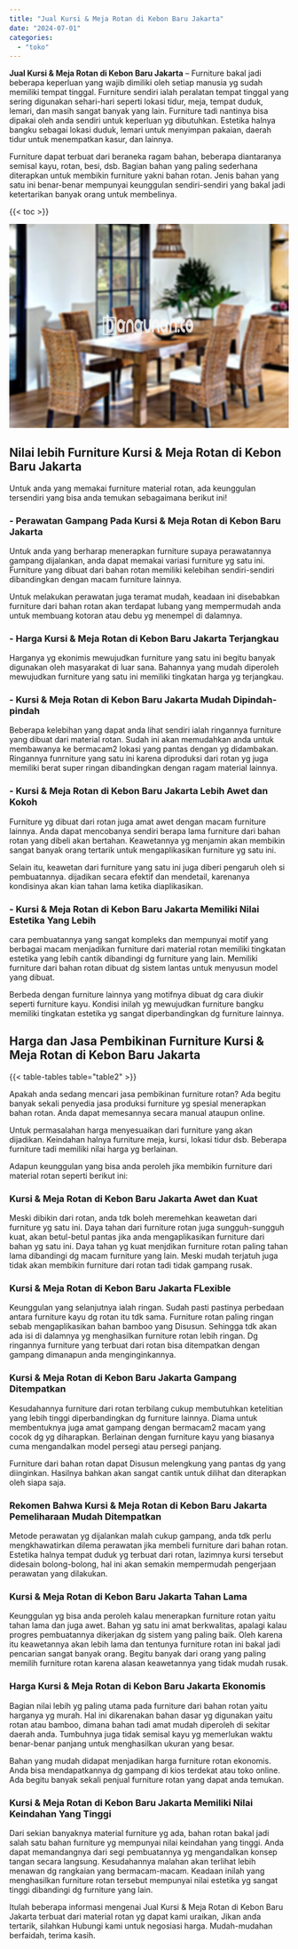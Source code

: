 ```yaml
---
title: "Jual Kursi & Meja Rotan di Kebon Baru Jakarta"
date: "2024-07-01"
categories: 
  - "toko"
---
```


**Jual Kursi & Meja Rotan di Kebon Baru Jakarta** – Furniture bakal jadi beberapa keperluan yang wajib dimiliki oleh setiap manusia yg sudah memiliki tempat tinggal. Furniture sendiri ialah peralatan tempat tinggal yang sering digunakan sehari-hari seperti lokasi tidur, meja, tempat duduk, lemari, dan masih sangat banyak yang lain. Furniture tadi nantinya bisa dipakai oleh anda sendiri untuk keperluan yg dibutuhkan. Estetika halnya bangku sebagai lokasi duduk, lemari untuk menyimpan pakaian, daerah tidur untuk menempatkan kasur, dan lainnya.

Furniture dapat terbuat dari beraneka ragam bahan, beberapa diantaranya semisal kayu, rotan, besi, dsb. Bagian bahan yang paling sederhana diterapkan untuk membikin furniture yakni bahan rotan. Jenis bahan yang satu ini benar-benar mempunyai keunggulan sendiri-sendiri yang bakal jadi ketertarikan banyak orang untuk membelinya.

{{< toc >}}

![Jual Kursi & Meja Rotan di Kebon Baru Jakarta](/images/kursi-meja-rotan-murah21.png)

## Nilai lebih Furniture Kursi & Meja Rotan di Kebon Baru Jakarta

Untuk anda yang memakai furniture material rotan, ada keunggulan tersendiri yang bisa anda temukan sebagaimana berikut ini!

### \- Perawatan Gampang Pada Kursi & Meja Rotan di Kebon Baru Jakarta

Untuk anda yang berharap menerapkan furniture supaya perawatannya gampang dijalankan, anda dapat memakai variasi furniture yg satu ini. Furniture yang dibuat dari bahan rotan memiliki kelebihan sendiri-sendiri dibandingkan dengan macam furniture lainnya.

Untuk melakukan perawatan juga teramat mudah, keadaan ini disebabkan furniture dari bahan rotan akan terdapat lubang yang mempermudah anda untuk membuang kotoran atau debu yg menempel di dalamnya.

### \- Harga Kursi & Meja Rotan di Kebon Baru Jakarta Terjangkau

Harganya yg ekonimis mewujudkan furniture yang satu ini begitu banyak digunakan oleh masyarakat di luar sana. Bahannya yang mudah diperoleh mewujudkan furniture yang satu ini memiliki tingkatan harga yg terjangkau.

### \- Kursi & Meja Rotan di Kebon Baru Jakarta Mudah Dipindah-pindah

Beberapa kelebihan yang dapat anda lihat sendiri ialah ringannya furniture yang dibuat dari material rotan. Sudah ini akan memudahkan anda untuk membawanya ke bermacam2 lokasi yang pantas dengan yg didambakan. Ringannya funrniture yang satu ini karena diproduksi dari rotan yg juga memiliki berat super ringan dibandingkan dengan ragam material lainnya.

### \- Kursi & Meja Rotan di Kebon Baru Jakarta Lebih Awet dan Kokoh

Furniture yg dibuat dari rotan juga amat awet dengan macam furniture lainnya. Anda dapat mencobanya sendiri berapa lama furniture dari bahan rotan yang dibeli akan bertahan. Keawetannya yg menjamin akan membikin sangat banyak orang tertarik untuk mengaplikasikan furniture yg satu ini.

Selain itu, keawetan dari furniture yang satu ini juga diberi pengaruh oleh si pembuatannya. dijadikan secara efektif dan mendetail, karenanya kondisinya akan kian tahan lama ketika diaplikasikan.

### \- Kursi & Meja Rotan di Kebon Baru Jakarta Memiliki Nilai Estetika Yang Lebih

cara pembuatannya yang sangat kompleks dan mempunyai motif yang berbagai macam menjadikan furniture dari material rotan memiliki tingkatan estetika yang lebih cantik dibandingi dg furniture yang lain. Memiliki furniture dari bahan rotan dibuat dg sistem lantas untuk menyusun model yang dibuat.

Berbeda dengan furniture lainnya yang motifnya dibuat dg cara diukir seperti furniture kayu. Kondisi inilah yg mewujudkan furniture bangku memiliki tingkatan estetika yg sangat diperbandingkan dg furniture lainnya.

## Harga dan Jasa Pembikinan Furniture Kursi & Meja Rotan di Kebon Baru Jakarta

{{< table-tables table="table2" >}}

Apakah anda sedang mencari jasa pembikinan furniture rotan? Ada begitu banyak sekali penyedia jasa produksi furniture yg spesial menerapkan bahan rotan. Anda dapat memesannya secara manual ataupun online.

Untuk permasalahan harga menyesuaikan dari furniture yang akan dijadikan. Keindahan halnya furniture meja, kursi, lokasi tidur dsb. Beberapa furniture tadi memiliki nilai harga yg berlainan.

Adapun keunggulan yang bisa anda peroleh jika membikin furniture dari material rotan seperti berikut ini:

### Kursi & Meja Rotan di Kebon Baru Jakarta Awet dan Kuat

Meski dibikin dari rotan, anda tdk boleh meremehkan keawetan dari furniture yg satu ini. Daya tahan dari furniture rotan juga sungguh-sungguh kuat, akan betul-betul pantas jika anda mengaplikasikan furniture dari bahan yg satu ini. Daya tahan yg kuat menjdikan furniture rotan paling tahan lama dibandingi dg macam furniture yang lain. Meski mudah terjatuh juga tidak akan membikin furniture dari rotan tadi tidak gampang rusak.

### Kursi & Meja Rotan di Kebon Baru Jakarta FLexible

Keunggulan yang selanjutnya ialah ringan. Sudah pasti pastinya perbedaan antara furniture kayu dg rotan itu tdk sama. Furniture rotan paling ringan sebab mengaplikasikan bahan bamboo yang Disusun. Sehingga tdk akan ada isi di dalamnya yg menghasilkan furniture rotan lebih ringan. Dg ringannya furniture yang terbuat dari rotan bisa ditempatkan dengan gampang dimanapun anda menginginkannya.

### Kursi & Meja Rotan di Kebon Baru Jakarta Gampang Ditempatkan

Kesudahannya furniture dari rotan terbilang cukup membutuhkan ketelitian yang lebih tinggi diperbandingkan dg furniture lainnya. Diama untuk membentuknya juga amat gampang dengan bermacam2 macam yang cocok dg yg diharapkan. Berlainan dengan furniture kayu yang biasanya cuma mengandalkan model persegi atau persegi panjang.

Furniture dari bahan rotan dapat Disusun melengkung yang pantas dg yang diinginkan. Hasilnya bahkan akan sangat cantik untuk dilihat dan diterapkan oleh siapa saja.

### Rekomen Bahwa Kursi & Meja Rotan di Kebon Baru Jakarta Pemeliharaan Mudah Ditempatkan

Metode perawatan yg dijalankan malah cukup gampang, anda tdk perlu mengkhawatirkan dilema perawatan jika membeli furniture dari bahan rotan. Estetika halnya tempat duduk yg terbuat dari rotan, lazimnya kursi tersebut didesain bolong-bolong, hal ini akan semakin mempermudah pengerjaan perawatan yang dilakukan.

### Kursi & Meja Rotan di Kebon Baru Jakarta Tahan Lama

Keunggulan yg bisa anda peroleh kalau menerapkan furniture rotan yaitu tahan lama dan juga awet. Bahan yg satu ini amat berkwalitas, apalagi kalau progres pembuatannya dikerjakan dg sistem yang paling baik. Oleh karena itu keawetannya akan lebih lama dan tentunya furniture rotan ini bakal jadi pencarian sangat banyak orang. Begitu banyak dari orang yang paling memilih furniture rotan karena alasan keawetannya yang tidak mudah rusak.

### Harga Kursi & Meja Rotan di Kebon Baru Jakarta Ekonomis

Bagian nilai lebih yg paling utama pada furniture dari bahan rotan yaitu harganya yg murah. Hal ini dikarenakan bahan dasar yg digunakan yaitu rotan atau bamboo, dimana bahan tadi amat mudah diperoleh di sekitar daerah anda. Tumbuhnya juga tidak semisal kayu yg memerlukan waktu benar-benar panjang untuk menghasilkan ukuran yang besar.

Bahan yang mudah didapat menjadikan harga furniture rotan ekonomis. Anda bisa mendapatkannya dg gampang di kios terdekat atau toko online. Ada begitu banyak sekali penjual furniture rotan yang dapat anda temukan.

### Kursi & Meja Rotan di Kebon Baru Jakarta Memiliki Nilai Keindahan Yang Tinggi

Dari sekian banyaknya material furniture yg ada, bahan rotan bakal jadi salah satu bahan furniture yg mempunyai nilai keindahan yang tinggi. Anda dapat memandangnya dari segi pembuatannya yg mengandalkan konsep tangan secara langsung. Kesudahannya malahan akan terlihat lebih menawan dg rangkaian yang bermacam-macam. Keadaan inilah yang menghasilkan furniture rotan tersebut mempunyai nilai estetika yg sangat tinggi dibandingi dg furniture yang lain.

Itulah beberapa informasi mengenai Jual Kursi & Meja Rotan di Kebon Baru Jakarta terbuat dari material rotan yg dapat kami uraikan, Jikan anda tertarik, silahkan Hubungi kami untuk negosiasi harga. Mudah-mudahan berfaidah, terima kasih.
